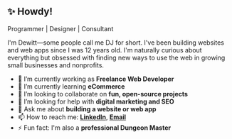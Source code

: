 ## ✨ Howdy!

Programmer | Designer | Consultant

I'm Dewitt—some people call me DJ for short. I've been building websites and web apps since I was 12 years old. I'm naturally curious about everything but obsessed with finding new ways to use the web in growing small businesses and nonprofits.


- 🔭 I’m currently working as **Freelance Web Developer**
- 🌱 I’m currently learning **eCommerce**
- 👯 I’m looking to collaborate on **fun, open-source projects**
- 🤔 I’m looking for help with **digital marketing and SEO**
- 💬 Ask me about **building a website or web app**
- 📫 How to reach me: **[LinkedIn](https://www.linkedin.com/in/dewittbuck/)**, **[Email](mailto:dewitt@zerodaedal.us)**
- ⚡ Fun fact: I'm also a **professional Dungeon Master**
